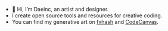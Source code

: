 - 👋 Hi, I’m Daeinc, an artist and designer.
- I create open source tools and resources for creative coding.
- You can find my generative art on [fxhash](https://www.fxhash.xyz/u/Daeinc) and [CodeCanvas](https://codecanvas.art/drop/8Dus2SwgbXATR6tGSjcKcFSAkmhpZD17g36kgpVz3Bpk).

